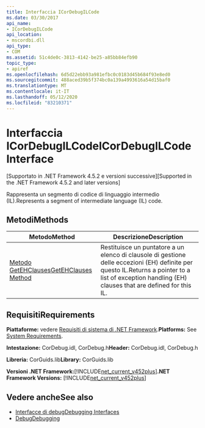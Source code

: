 ```yaml
---
title: Interfaccia ICorDebugILCode
ms.date: 03/30/2017
api_name:
- ICorDebugILCode
api_location:
- mscordbi.dll
api_type:
- COM
ms.assetid: 51c4de0c-3813-4142-be25-a85bb84efb90
topic_type:
- apiref
ms.openlocfilehash: 6d5d22ebb93a981efbc0c0183d45b684f93e8ed0
ms.sourcegitcommit: 488aced39b5f374bc0a139a4993616a54d15baf0
ms.translationtype: MT
ms.contentlocale: it-IT
ms.lasthandoff: 05/12/2020
ms.locfileid: "83210371"
---
```

# <a name="icordebugilcode-interface"></a><span data-ttu-id="aca50-102">Interfaccia ICorDebugILCode</span><span class="sxs-lookup"><span data-stu-id="aca50-102">ICorDebugILCode Interface</span></span>
<span data-ttu-id="aca50-103">[Supportato in .NET Framework 4.5.2 e versioni successive]</span><span class="sxs-lookup"><span data-stu-id="aca50-103">[Supported in the .NET Framework 4.5.2 and later versions]</span></span>  
  
 <span data-ttu-id="aca50-104">Rappresenta un segmento di codice di linguaggio intermedio (IL).</span><span class="sxs-lookup"><span data-stu-id="aca50-104">Represents a segment of intermediate language (IL) code.</span></span>  
  
## <a name="methods"></a><span data-ttu-id="aca50-105">Metodi</span><span class="sxs-lookup"><span data-stu-id="aca50-105">Methods</span></span>  
  
|<span data-ttu-id="aca50-106">Metodo</span><span class="sxs-lookup"><span data-stu-id="aca50-106">Method</span></span>|<span data-ttu-id="aca50-107">Descrizione</span><span class="sxs-lookup"><span data-stu-id="aca50-107">Description</span></span>|  
|------------|-----------------|  
|[<span data-ttu-id="aca50-108">Metodo GetEHClauses</span><span class="sxs-lookup"><span data-stu-id="aca50-108">GetEHClauses Method</span></span>](icordebugilcode-getehclauses-method.md)|<span data-ttu-id="aca50-109">Restituisce un puntatore a un elenco di clausole di gestione delle eccezioni (EH) definite per questo IL.</span><span class="sxs-lookup"><span data-stu-id="aca50-109">Returns a pointer to a list of exception handling (EH) clauses that are defined for this IL.</span></span>|  
  
## <a name="requirements"></a><span data-ttu-id="aca50-110">Requisiti</span><span class="sxs-lookup"><span data-stu-id="aca50-110">Requirements</span></span>  
 <span data-ttu-id="aca50-111">**Piattaforme:** vedere [Requisiti di sistema di .NET Framework](../../get-started/system-requirements.md).</span><span class="sxs-lookup"><span data-stu-id="aca50-111">**Platforms:** See [System Requirements](../../get-started/system-requirements.md).</span></span>  
  
 <span data-ttu-id="aca50-112">**Intestazione:** CorDebug.idl, CorDebug.h</span><span class="sxs-lookup"><span data-stu-id="aca50-112">**Header:** CorDebug.idl, CorDebug.h</span></span>  
  
 <span data-ttu-id="aca50-113">**Libreria:** CorGuids.lib</span><span class="sxs-lookup"><span data-stu-id="aca50-113">**Library:** CorGuids.lib</span></span>  
  
 <span data-ttu-id="aca50-114">**Versioni .NET Framework:**[!INCLUDE[net_current_v452plus](../../../../includes/net-current-v452plus-md.md)]</span><span class="sxs-lookup"><span data-stu-id="aca50-114">**.NET Framework Versions:** [!INCLUDE[net_current_v452plus](../../../../includes/net-current-v452plus-md.md)]</span></span>  
  
## <a name="see-also"></a><span data-ttu-id="aca50-115">Vedere anche</span><span class="sxs-lookup"><span data-stu-id="aca50-115">See also</span></span>

- [<span data-ttu-id="aca50-116">Interfacce di debug</span><span class="sxs-lookup"><span data-stu-id="aca50-116">Debugging Interfaces</span></span>](debugging-interfaces.md)
- [<span data-ttu-id="aca50-117">Debug</span><span class="sxs-lookup"><span data-stu-id="aca50-117">Debugging</span></span>](index.md)
